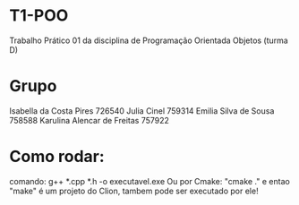 # T1-POO
Trabalho Prático 01 da disciplina de Programação Orientada  Objetos (turma D)

# Grupo
Isabella da Costa Pires 726540
Julia Cinel 759314
Emilia Silva de Sousa 758588
Karulina Alencar de Freitas 757922


# Como rodar:
comando: g++ *.cpp *.h -o executavel.exe
Ou por Cmake: "cmake ." e entao "make"
é um projeto do Clion, tambem pode ser executado por ele!

